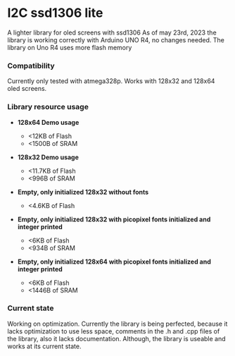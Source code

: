 # I2C ssd1306 lite
 A lighter library for oled screens with ssd1306
 As of may 23rd, 2023 the library is working correctly with Arduino UNO R4, no changes needed. The library on Uno R4 uses more flash memory
 
### Compatibility
 Currently only tested with atmega328p. Works with 128x32 and 128x64 oled screens.
 
### Library resource usage
* **128x64 Demo usage**
  * <12KB of Flash
  * <1500B of SRAM

* **128x32 Demo usage**
  * <11.7KB of Flash
  * <996B of SRAM

* **Empty, only initialized 128x32 without fonts**
  * <4.6KB of Flash

*  **Empty, only initialized 128x32 with picopixel fonts initialized and integer printed**
   * <6KB of Flash
   * <934B of SRAM

*  **Empty, only initialized 128x64 with picopixel fonts initialized and integer printed**
   * <6KB of Flash
   * <1446B of SRAM


### Current state
 Working on optimization. Currently the library is being perfected, because it lacks optimization to use less space, comments in the .h and .cpp files of the library, also it lacks documentation. Although, the library is useable and works at its current state.
